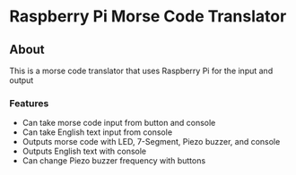 # Raspberry Pi Morse Code Translator

## About

This is a morse code translator that uses Raspberry Pi for the input and output

### Features

* Can take morse code input from button and console
* Can take English text input from console
* Outputs morse code with LED, 7-Segment, Piezo buzzer, and console
* Outputs English text with console
* Can change Piezo buzzer frequency with buttons